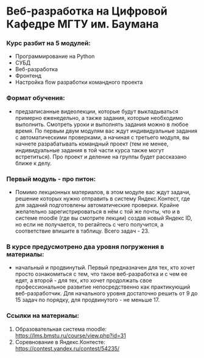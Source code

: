 # Веб-разработка на Цифровой Кафедре МГТУ им. Баумана

### Курс разбит на 5 модулей:
- Программирование на Python
- СУБД
- Веб-разработка
- Фронтенд
- Настройка flow разработки командного проекта

### Формат обучения:
- предзаписанные видеолекции, которые будут выкладываться примерно еженедельно, а также задания, которые необходимо выполнить. Смотреть уроки и выполнять задания можно в любое время. По первым двум модулям вас ждут индивидуальные задания с автоматическими проверками, а начиная с третьего модуля, вы начнете разрабатывать командный проект (тем не менее, индивидуальные задания в той части курса также могут встретиться). Про проект и деление на группы будет рассказано ближе к делу.

### Первый модуль - про питон:
- Помимо лекционных материалов, в этом модуле вас ждут задачи, решение которых нужно отправить в систему Яндекс.Контест, где для заданий подготовлены автоматические проверки. Крайне желательно зарегистрироваться в нём с той же почты, что и в системе moodle (где вы смотрите лекции) создав новый Яндекс ID, но если не получается, то регайтесь с чего получится, а соответствие впишите в таблицу. Всего задач - 23.

### В курсе предусмотрено два уровня погружения в материалы: 
- начальный и продвинутый. Первый предназначен для тех, кто хочет просто ознакомиться с тем, что такое веб-разработка и с чем ее едят, а второй - для тех, кто хочет продолжать свое профессиональное развитие непосредственно как практикующий веб-разработчик. Для начального уровня достаточно решить от 9 до 15 задач по порядку, для продвинутого - не меньше 17.

### Ссылки на материалы:
1. Образовательная система moodle: https://lms.bmstu.ru/course/view.php?id=31
2. Соревнование в Яндекс.Контесте: https://contest.yandex.ru/contest/54235/

